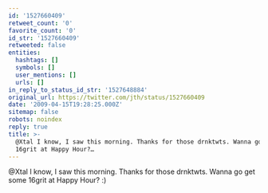 ```yaml
---
id: '1527660409'
retweet_count: '0'
favorite_count: '0'
id_str: '1527660409'
retweeted: false
entities:
  hashtags: []
  symbols: []
  user_mentions: []
  urls: []
in_reply_to_status_id_str: '1527648884'
original_url: https://twitter.com/jth/status/1527660409
date: '2009-04-15T19:28:25.000Z'
sitemap: false
robots: noindex
reply: true
title: >-
  @Xtal I know, I saw this morning. Thanks for those drnktwts. Wanna go get some
  16grit at Happy Hour?…
---
```


@Xtal I know, I saw this morning. Thanks for those drnktwts. Wanna go get some 16grit at Happy Hour? :)
